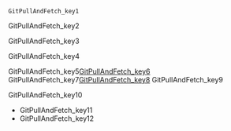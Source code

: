 ```ngMeta
GitPullAndFetch_key1
```

GitPullAndFetch_key2


GitPullAndFetch_key3


GitPullAndFetch_key4


GitPullAndFetch_key5[GitPullAndFetch_key6](https://www.atlassian.com/git/tutorials/syncing/git-fetch)
GitPullAndFetch_key7[GitPullAndFetch_key8](https://www.atlassian.com/git/tutorials/syncing/git-fetch)
GitPullAndFetch_key9

GitPullAndFetch_key10


- GitPullAndFetch_key11
- GitPullAndFetch_key12
